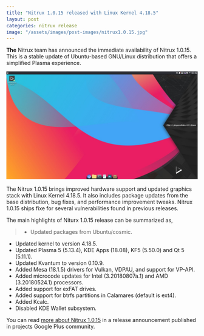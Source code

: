 ```yaml
---
title: "Nitrux 1.0.15 released with Linux Kernel 4.18.5"
layout: post
categories: nitrux release
image: "/assets/images/post-images/nitrux1.0.15.jpg"
---
```


**The** Nitrux team has announced the immediate availability of Nitrux 1.0.15. This is a stable update of Ubuntu-based GNU/Linux distribution that offers a simplified Plasma experience.

![A preview of Nitrux 1.0.15](/assets/images/post-images/nitrux1.0.15.jpg)

The Nitrux 1.0.15 brings improved hardware support and updated graphics stack with Linux Kernel 4.18.5.  It also includes package updates from the base distribution, bug fixes, and performance improvement tweaks. Nitrux 1.0.15 ships fixe for several vulnerabilities found in previous releases.

The main highlights of Niturx 1.0.15 release can be summarized as,
> - Updated packages from Ubuntu/cosmic.
- Updated kernel to version 4.18.5.
- Updated Plasma 5 (5.13.4), KDE Apps (18.08), KF5 (5.50.0) and Qt 5 (5.11.1).
- Updated Kvantum to version 0.10.9.
- Added Mesa (18.1.5) drivers for Vulkan, VDPAU, and support for VP-API.
- Added microcode updates for Intel (3.20180807a.1) and AMD (3.20180524.1) processors.
- Added support for exFAT drives.
- Added support for btrfs partitions in Calamares (default is ext4).
- Added Kcalc.
- Disabled KDE Wallet subsystem.

You can read [more about Nitrux 1.0.15](https://plus.google.com/+NitruxInside/posts/Jx2Dgeai8gF) in a release announcement published in projects Google Plus community.

